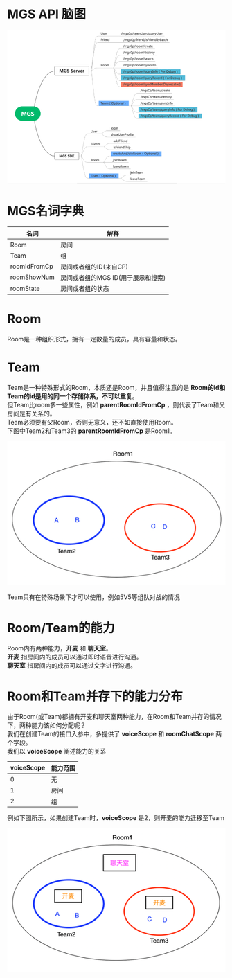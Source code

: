 # MGS API 脑图
![img.png](img/api-mind.png)

# MGS名词字典

|  名词   | 解释  |
|  ----  | ----  |
| Room  | 房间 |
| Team  | 组 |
| roomIdFromCp  | 房间或者组的ID(来自CP) |
| roomShowNum  | 房间或者组的MGS ID(用于展示和搜索) |
| roomState  | 房间或者组的状态|

# Room
Room是一种组织形式，拥有一定数量的成员，具有容量和状态。

# Team
Team是一种特殊形式的Room，本质还是Room，并且值得注意的是 **Room的id和Team的id是用的同一个存储体系，不可以重复**。  
但Team比room多一些属性，例如 **parentRoomIdFromCp** ，则代表了Team和父房间是有关系的。  
Team必须要有父Room，否则无意义，还不如直接使用Room。  
下图中Team2和Team3的 **parentRoomIdFromCp** 是Room1。 

![img_1.png](img/Room-Team-1.png)

Team只有在特殊场景下才可以使用，例如5V5等组队对战的情况

# Room/Team的能力
Room内有两种能力，**开麦** 和 **聊天室**。  
**开麦** 指房间内的成员可以通过即时语音进行沟通。  
**聊天室** 指房间内的成员可以通过文字进行沟通。

# Room和Team并存下的能力分布
由于Room(或Team)都拥有开麦和聊天室两种能力，在Room和Team并存的情况下，两种能力该如何分配呢？  
我们在创建Team的接口入参中，多提供了 **voiceScope** 和 **roomChatScope** 两个字段。  
我们以 **voiceScope** 阐述能力的关系

|  voiceScope   | 能力范围 |
|  ----  | ----  |
| 0  | 无 |
| 1  | 房间 |
| 2  | 组  |

例如下图所示，如果创建Team时，**voiceScope** 是2，则开麦的能力迁移至Team

![img.png](img/Room-Team-2.png)
